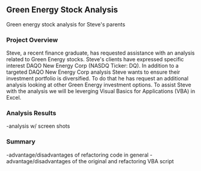 ## Green Energy Stock Analysis
Green energy stock analysis for Steve's parents

### Project Overview

Steve, a recent finance graduate, has requested assistance with an analysis related to Green Energy stocks. Steve's clients have expressed specific interest DAQO New Energy Corp (NASDQ Ticker: DQ). In addition to a targeted DAQO New Energy Corp analysis Steve wants to ensure their investment portfolio is diversified. To do that he has request an additional analysis looking at other Green Energy investment options. To assist Steve with the analysis we will be leverging Visual Basics for Applications (VBA) in Excel. 


### Analysis Results
-analysis w/ screen shots



### Summary
-advantage/disadvantages of refactoring code in general
-advantage/disadvantages of the original and refactoring VBA script


